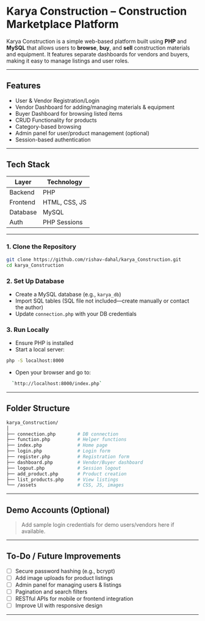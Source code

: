 #  Karya Construction – Construction Marketplace Platform

Karya Construction is a simple web-based platform built using **PHP** and **MySQL** that allows users to **browse**, **buy**, and **sell** construction materials and equipment. It features separate dashboards for vendors and buyers, making it easy to manage listings and user roles.

---

##  Features

-  User & Vendor Registration/Login  
-  Vendor Dashboard for adding/managing materials & equipment  
-  Buyer Dashboard for browsing listed items  
-  CRUD Functionality for products  
-  Category-based browsing  
-  Admin panel for user/product management (optional)  
-  Session-based authentication  

---

##  Tech Stack

| Layer    | Technology    |
|----------|---------------|
| Backend  | PHP           |
| Frontend | HTML, CSS, JS |
| Database | MySQL         |
| Auth     | PHP Sessions  |

---


### 1. Clone the Repository

``` bash
git clone https://github.com/rishav-dahal/karya_Construction.git
cd karya_Construction
```

### 2. Set Up Database

- Create a MySQL database (e.g., `karya_db`)
- Import SQL tables (SQL file not included—create manually or contact the author)
- Update `connection.php` with your DB credentials

### 3. Run Locally

- Ensure PHP is installed
- Start a local server:

``` bash
php -S localhost:8000
```

- Open your browser and go to:
``` bash
  `http://localhost:8000/index.php`
```
---

##  Folder Structure

``` bash
karya_Construction/
│
├── connection.php        # DB connection
├── function.php          # Helper functions
├── index.php             # Home page
├── login.php             # Login form
├── register.php          # Registration form
├── dashboard.php         # Vendor/Buyer dashboard
├── logout.php            # Session logout
├── add_product.php       # Product creation
├── list_products.php     # View listings
└── /assets               # CSS, JS, images
```

---

##  Demo Accounts (Optional)

> Add sample login credentials for demo users/vendors here if available.

---


##  To-Do / Future Improvements

- [ ] Secure password hashing (e.g., bcrypt)
- [ ] Add image uploads for product listings
- [ ] Admin panel for managing users & listings
- [ ] Pagination and search filters
- [ ] RESTful APIs for mobile or frontend integration
- [ ] Improve UI with responsive design

---

